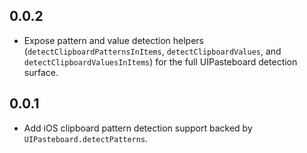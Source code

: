 ## 0.0.2

* Expose pattern and value detection helpers (`detectClipboardPatternsInItems`,
  `detectClipboardValues`, and `detectClipboardValuesInItems`) for the full
  UIPasteboard detection surface.

## 0.0.1

* Add iOS clipboard pattern detection support backed by `UIPasteboard.detectPatterns`.
